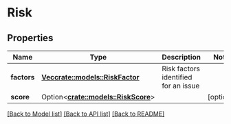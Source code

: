 # Risk

## Properties

Name | Type | Description | Notes
------------ | ------------- | ------------- | -------------
**factors** | [**Vec<crate::models::RiskFactor>**](RiskFactor.md) | Risk factors identified for an issue | 
**score** | Option<[**crate::models::RiskScore**](RiskScore.md)> |  | [optional]

[[Back to Model list]](../README.md#documentation-for-models) [[Back to API list]](../README.md#documentation-for-api-endpoints) [[Back to README]](../README.md)


